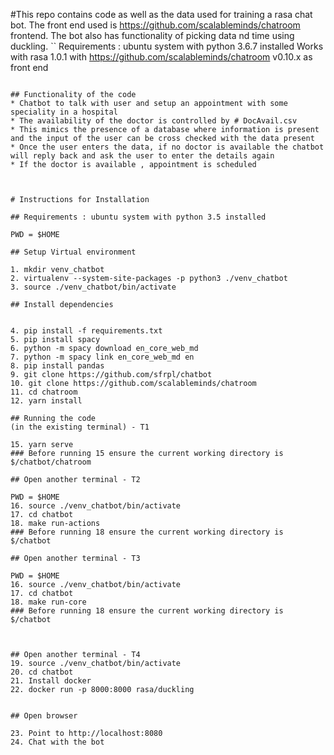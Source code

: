 #This repo contains code  as well as the data used for training a rasa chat bot. The front end used is https://github.com/scalableminds/chatroom frontend. The bot also has functionality of picking data nd time using duckling.
``
Requirements : ubuntu system with python 3.6.7 installed
Works with rasa 1.0.1 with https://github.com/scalableminds/chatroom v0.10.x as front end
```

## Functionality of the code
* Chatbot to talk with user and setup an appointment with some speciality in a hospital
* The availability of the doctor is controlled by # DocAvail.csv
* This mimics the presence of a database where information is present and the input of the user can be cross checked with the data present
* Once the user enters the data, if no doctor is available the chatbot will reply back and ask the user to enter the details again
* If the doctor is available , appointment is scheduled



# Instructions for Installation

## Requirements : ubuntu system with python 3.5 installed

PWD = $HOME

## Setup Virtual environment

1. mkdir venv_chatbot 
2. virtualenv --system-site-packages -p python3 ./venv_chatbot
3. source ./venv_chatbot/bin/activate

## Install dependencies


4. pip install -f requirements.txt
5. pip install spacy
6. python -m spacy download en_core_web_md
7. python -m spacy link en_core_web_md en
8. pip install pandas
9. git clone https://github.com/sfrpl/chatbot
10. git clone https://github.com/scalableminds/chatroom
11. cd chatroom
12. yarn install

## Running the code
(in the existing terminal) - T1

15. yarn serve
### Before running 15 ensure the current working directory is $/chatbot/chatroom

## Open another terminal - T2

PWD = $HOME
16. source ./venv_chatbot/bin/activate
17. cd chatbot
18. make run-actions
### Before running 18 ensure the current working directory is $/chatbot

## Open another terminal - T3

PWD = $HOME
16. source ./venv_chatbot/bin/activate
17. cd chatbot
18. make run-core
### Before running 18 ensure the current working directory is $/chatbot



## Open another terminal - T4
19. source ./venv_chatbot/bin/activate
20. cd chatbot
21. Install docker
22. docker run -p 8000:8000 rasa/duckling


## Open browser

23. Point to http://localhost:8080
24. Chat with the bot




    

    


